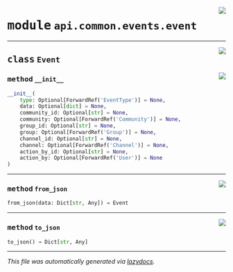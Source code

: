 <!-- markdownlint-disable -->

<a href="../../../src/switch/api/common/events/event.py#L0"><img align="right" src="https://img.shields.io/badge/-source-cccccc?style=flat-square"/></a>

# <kbd>module</kbd> `api.common.events.event`






---

<a href="../../../src/switch/api/common/events/event.py#L12"><img align="right" src="https://img.shields.io/badge/-source-cccccc?style=flat-square"/></a>

## <kbd>class</kbd> `Event`




<a href="../../../src/switch/api/common/events/event.py#L13"><img align="right" src="https://img.shields.io/badge/-source-cccccc?style=flat-square"/></a>

### <kbd>method</kbd> `__init__`

```python
__init__(
    type: Optional[ForwardRef('EventType')] = None,
    data: Optional[dict] = None,
    community_id: Optional[str] = None,
    community: Optional[ForwardRef('Community')] = None,
    group_id: Optional[str] = None,
    group: Optional[ForwardRef('Group')] = None,
    channel_id: Optional[str] = None,
    channel: Optional[ForwardRef('Channel')] = None,
    action_by_id: Optional[str] = None,
    action_by: Optional[ForwardRef('User')] = None
)
```








---

<a href="../../../src/switch/api/common/events/event.py#L37"><img align="right" src="https://img.shields.io/badge/-source-cccccc?style=flat-square"/></a>

### <kbd>method</kbd> `from_json`

```python
from_json(data: Dict[str, Any]) → Event
```





---

<a href="../../../src/switch/api/common/events/event.py#L52"><img align="right" src="https://img.shields.io/badge/-source-cccccc?style=flat-square"/></a>

### <kbd>method</kbd> `to_json`

```python
to_json() → Dict[str, Any]
```








---

_This file was automatically generated via [lazydocs](https://github.com/ml-tooling/lazydocs)._
